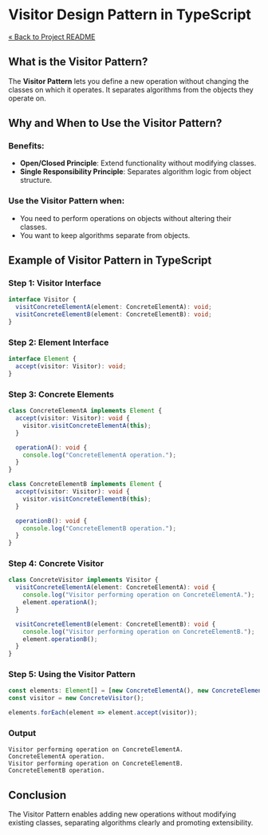 # Visitor Design Pattern in TypeScript

[« Back to Project README](../../README.md)

## What is the Visitor Pattern?

The **Visitor Pattern** lets you define a new operation without changing the classes on which it operates. It separates algorithms from the objects they operate on.

## Why and When to Use the Visitor Pattern?

### Benefits:
- **Open/Closed Principle**: Extend functionality without modifying classes.
- **Single Responsibility Principle**: Separates algorithm logic from object structure.

### Use the Visitor Pattern when:
- You need to perform operations on objects without altering their classes.
- You want to keep algorithms separate from objects.

## Example of Visitor Pattern in TypeScript

### Step 1: Visitor Interface

```typescript
interface Visitor {
  visitConcreteElementA(element: ConcreteElementA): void;
  visitConcreteElementB(element: ConcreteElementB): void;
}
```

### Step 2: Element Interface

```typescript
interface Element {
  accept(visitor: Visitor): void;
}
```

### Step 3: Concrete Elements

```typescript
class ConcreteElementA implements Element {
  accept(visitor: Visitor): void {
    visitor.visitConcreteElementA(this);
  }

  operationA(): void {
    console.log("ConcreteElementA operation.");
  }
}

class ConcreteElementB implements Element {
  accept(visitor: Visitor): void {
    visitor.visitConcreteElementB(this);
  }

  operationB(): void {
    console.log("ConcreteElementB operation.");
  }
}
```

### Step 4: Concrete Visitor

```typescript
class ConcreteVisitor implements Visitor {
  visitConcreteElementA(element: ConcreteElementA): void {
    console.log("Visitor performing operation on ConcreteElementA.");
    element.operationA();
  }

  visitConcreteElementB(element: ConcreteElementB): void {
    console.log("Visitor performing operation on ConcreteElementB.");
    element.operationB();
  }
}
```

### Step 5: Using the Visitor Pattern

```typescript
const elements: Element[] = [new ConcreteElementA(), new ConcreteElementB()];
const visitor = new ConcreteVisitor();

elements.forEach(element => element.accept(visitor));
```

### Output
```
Visitor performing operation on ConcreteElementA.
ConcreteElementA operation.
Visitor performing operation on ConcreteElementB.
ConcreteElementB operation.
```

## Conclusion

The Visitor Pattern enables adding new operations without modifying existing classes, separating algorithms clearly and promoting extensibility.